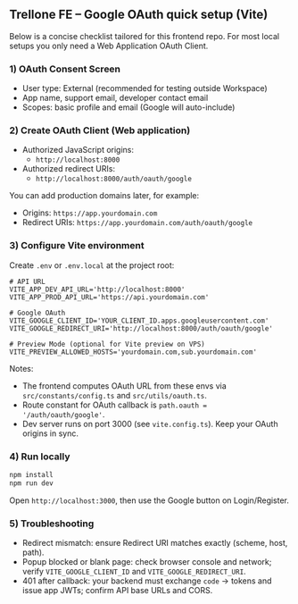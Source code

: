 ## Trellone FE – Google OAuth quick setup (Vite)

Below is a concise checklist tailored for this frontend repo. For most local setups you only need a Web Application OAuth Client.

### 1) OAuth Consent Screen

- User type: External (recommended for testing outside Workspace)
- App name, support email, developer contact email
- Scopes: basic profile and email (Google will auto-include)

### 2) Create OAuth Client (Web application)

- Authorized JavaScript origins:
  - `http://localhost:8000`
- Authorized redirect URIs:
  - `http://localhost:8000/auth/oauth/google`

You can add production domains later, for example:

- Origins: `https://app.yourdomain.com`
- Redirect URIs: `https://app.yourdomain.com/auth/oauth/google`

### 3) Configure Vite environment

Create `.env` or `.env.local` at the project root:

```env
# API URL
VITE_APP_DEV_API_URL='http://localhost:8000'
VITE_APP_PROD_API_URL='https://api.yourdomain.com'

# Google OAuth
VITE_GOOGLE_CLIENT_ID='YOUR_CLIENT_ID.apps.googleusercontent.com'
VITE_GOOGLE_REDIRECT_URI='http://localhost:8000/auth/oauth/google'

# Preview Mode (optional for Vite preview on VPS)
VITE_PREVIEW_ALLOWED_HOSTS='yourdomain.com,sub.yourdomain.com'
```

Notes:

- The frontend computes OAuth URL from these envs via `src/constants/config.ts` and `src/utils/oauth.ts`.
- Route constant for OAuth callback is `path.oauth = '/auth/oauth/google'`.
- Dev server runs on port 3000 (see `vite.config.ts`). Keep your OAuth origins in sync.

### 4) Run locally

```bash
npm install
npm run dev
```

Open `http://localhost:3000`, then use the Google button on Login/Register.

### 5) Troubleshooting

- Redirect mismatch: ensure Redirect URI matches exactly (scheme, host, path).
- Popup blocked or blank page: check browser console and network; verify `VITE_GOOGLE_CLIENT_ID` and `VITE_GOOGLE_REDIRECT_URI`.
- 401 after callback: your backend must exchange `code` → tokens and issue app JWTs; confirm API base URLs and CORS.

